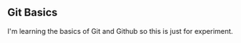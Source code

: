 Git Basics
---------------------
I'm learning the basics of Git and Github so this is just for experiment.